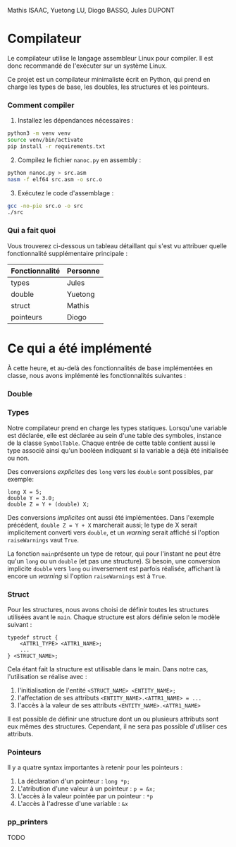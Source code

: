 Mathis ISAAC, Yuetong LU, Diogo BASSO, Jules DUPONT

# Compilateur

Le compilateur utilise le langage assembleur Linux pour compiler. Il est donc
recommandé de l'exécuter sur un système Linux.

Ce projet est un compilateur minimaliste écrit en Python, qui prend en charge
les types de base, les doubles, les structures et les pointeurs.

### Comment compiler

1. Installez les dépendances nécessaires :

```bash
python3 -m venv venv
source venv/bin/activate
pip install -r requirements.txt
```

2. Compilez le fichier `nanoc.py` en assembly :

```bash
python nanoc.py > src.asm 
nasm -f elf64 src.asm -o src.o
```

3. Exécutez le code d'assemblage :

```bash
gcc -no-pie src.o -o src
./src
```

### Qui a fait quoi

Vous trouverez ci-dessous un tableau détaillant qui s'est vu attribuer quelle
fonctionnalité supplémentaire principale :

| Fonctionnalité | Personne |
| -------------- | -------- |
| types          | Jules    |
| double         | Yuetong  |
| struct         | Mathis   |
| pointeurs      | Diogo    |

# Ce qui a été implémenté

À cette heure, et au-delà des fonctionnalités de base implémentées en classe, nous avons implémenté les fonctionnalités suivantes :

### Double

### Types

Notre compilateur prend en charge les types statiques. Lorsqu'une variable est déclarée, elle est déclarée au sein d'une table des symboles, instance de la classe `SymbolTable`. Chaque entrée de cette table contient aussi le type associé ainsi qu'un booléen indiquant si la variable a déjà été initialisée ou non.

Des conversions _explicites_ des `long` vers les `double` sont possibles, par exemple:
```
long X = 5;
double Y = 3.0;
double Z = Y + (double) X;
```

Des conversions _implicites_ ont aussi été implémentées. Dans l'exemple précédent, `double Z = Y + X` marcherait aussi; le type de X serait implicitement converti vers `double`, et un _warning_ serait affiché si l'option `raiseWarnings` vaut `True`.

La fonction `main`présente un type de retour, qui pour l'instant ne peut être qu'un `long` ou un `double` (et pas une structure). Si besoin, une conversion implicite `double` vers `long` ou inversement est parfois réalisée, affichant là encore un _warning_ si l'option `raiseWarnings` est à `True`.


### Struct

Pour les structures, nous avons choisi de définir toutes les structures
utilisées avant le `main`. Chaque structure est alors définie selon le modèle
suivant :

```
typedef struct {
    <ATTR1_TYPE> <ATTR1_NAME>;
    ...
} <STRUCT_NAME>;
```

Cela étant fait la structure est utilisable dans le main. Dans notre cas,
l'utilisation se réalise avec :

1. l'initialisation de l'entité `<STRUCT_NAME> <ENTITY_NAME>;`
2. l'affectation de ses attributs `<ENTITY_NAME>.<ATTR1_NAME> = ...`
3. l'accès à la valeur de ses attributs `<ENTITY_NAME>.<ATTR1_NAME>`

Il est possible de définir une structure dont un ou plusieurs attributs sont eux
mêmes des structures. Cependant, il ne sera pas possible d'utiliser ces
attributs.

### Pointeurs

Il y a quatre syntax importantes à retenir pour les pointeurs :

1. La déclaration d'un pointeur : `long *p;`
2. L'atribution d'une valeur à un pointeur : `p = &x;`
3. L'accès à la valeur pointée par un pointeur : `*p`
4. L'accès à l'adresse d'une variable : `&x`

### pp_printers

TODO
